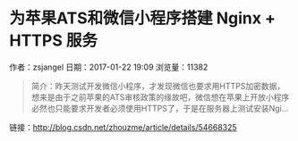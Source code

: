 # 为苹果ATS和微信小程序搭建 Nginx + HTTPS 服务
作者：zsjangel
日期：2017-01-22 19:09
浏览量：11382
> 简介：昨天测试开发微信小程序，才发现微信也要求用HTTPS加密数据，想来是由于之前苹果的ATS审核政策的缘故吧，微信想在苹果上开放小程序必然也只能要求开发者必须使用HTTPS了，于是在服务器上测试安装Ngi...

 链接：http://blog.csdn.net/zhouzme/article/details/54668325
